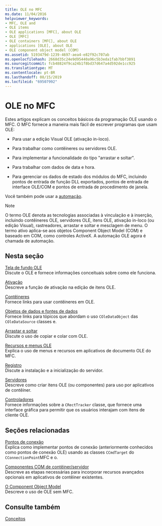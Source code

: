 ```yaml
---
title: OLE no MFC
ms.date: 11/04/2016
helpviewer_keywords:
- MFC, OLE and
- OLE items
- OLE applications [MFC], about OLE
- OLE [MFC]
- OLE containers [MFC], about OLE
- applications [OLE], about OLE
- OLE component object model (COM)
ms.assetid: 5193479d-1239-4697-aea4-e82f92c707ab
ms.openlocfilehash: 2668d35c24e9d95440a96c5b3eda1fab7bbf3891
ms.sourcegitcommit: fcb48824f9ca24b1f8bd37d647a4d592de1cc925
ms.translationtype: MT
ms.contentlocale: pt-BR
ms.lasthandoff: 08/15/2019
ms.locfileid: "69507992"
---
```

# <a name="ole-in-mfc"></a>OLE no MFC

Estes artigos explicam os conceitos básicos da programação OLE usando o MFC. O MFC fornece a maneira mais fácil de escrever programas que usam OLE:

- Para usar a edição Visual OLE (ativação in-loco).

- Para trabalhar como contêineres ou servidores OLE.

- Para implementar a funcionalidade do tipo "arrastar e soltar".

- Para trabalhar com dados de data e hora.

- Para gerenciar os dados de estado dos módulos do MFC, incluindo pontos de entrada de função DLL exportados, pontos de entrada de interface OLE/COM e pontos de entrada de procedimento de janela.

Você também pode usar a [automação](../mfc/automation.md).

> [!NOTE]
>  O termo OLE denota as tecnologias associadas à vinculação e à inserção, incluindo contêineres OLE, servidores OLE, itens OLE, ativação in-loco (ou edição Visual), rastreadores, arrastar e soltar e mesclagem de menu. O termo ativo aplica-se aos objetos Component Object Model (COM) e baseado em COM, como controles ActiveX. A automação OLE agora é chamada de automação.

## <a name="in-this-section"></a>Nesta seção

[Tela de fundo OLE](../mfc/ole-background.md)<br/>
Discute o OLE e fornece informações conceituais sobre como ele funciona.

[Ativação](../mfc/activation-cpp.md)<br/>
Descreve a função de ativação na edição de itens OLE.

[Contêineres](../mfc/containers.md)<br/>
Fornece links para usar contêineres em OLE.

[Objetos de dados e fontes de dados](../mfc/data-objects-and-data-sources-ole.md)<br/>
Fornece links para tópicos que abordam o uso `COleDataObject` das `COleDataSource` classes e.

[Arrastar e soltar](../mfc/drag-and-drop-ole.md)<br/>
Discute o uso de copiar e colar com OLE.

[Recursos e menus OLE](../mfc/menus-and-resources-ole.md)<br/>
Explica o uso de menus e recursos em aplicativos de documento OLE do MFC.

[Registro](../mfc/registration.md)<br/>
Discute a instalação e a inicialização do servidor.

[Servidores](../mfc/servers.md)<br/>
Descreve como criar itens OLE (ou componentes) para uso por aplicativos de contêiner.

[Controladores](../mfc/trackers.md)<br/>
Fornece informações sobre a `CRectTracker` classe, que fornece uma interface gráfica para permitir que os usuários interajam com itens de cliente OLE.

## <a name="related-sections"></a>Seções relacionadas

[Pontos de conexão](../mfc/connection-points.md)<br/>
Explica como implementar pontos de conexão (anteriormente conhecidos como pontos de conexão OLE) usando as classes `CCmdTarget` do `CConnectionPoint`MFC e o.

[Componentes COM de contêiner/servidor](../mfc/containers-advanced-features.md)<br/>
Descreve as etapas necessárias para incorporar recursos avançados opcionais em aplicativos de contêiner existentes.

[O Component Object Model](/windows/win32/com/the-component-object-model)<br/>
Descreve o uso de OLE sem MFC.

## <a name="see-also"></a>Consulte também

[Conceitos](../mfc/mfc-concepts.md)
